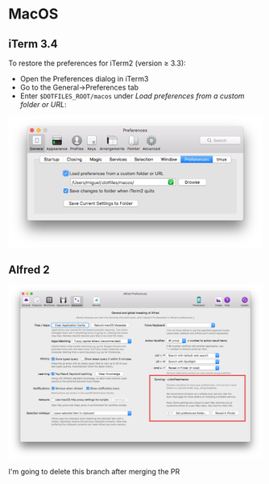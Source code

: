 # MacOS

## iTerm 3.4

To restore the preferences for iTerm2 (version ≥ 3.3):

* Open the Preferences dialog in iTerm3
* Go to the General->Preferences tab  
* Enter `$DOTFILES_ROOT/macos` under _Load preferences from a custom folder or URL_:

![iTerm2 Preferences dialog](iterm2.png)

## Alfred 2

![iTerm2 Preferences dialog](alfred.png)

I'm going to delete this branch after merging the PR
